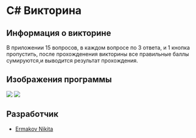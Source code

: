 # C# Викторина 

## Информация о викторине

В приложении 15 вопросов, в каждом вопросе по 3 ответа, и 1 кнопка пропустить, после прохожденения викторины все правильные баллы сумируются,и выводится результат прохождения.

## Изображения программы

<p>
    <img src="https://i.ibb.co/YZqNcCx/4.png">
    <img src="https://i.ibb.co/MZwBNxp/2.png">
    
</p>

## Разработчик

- [Ermakov Nikita](https://github.com/agr0meow)
